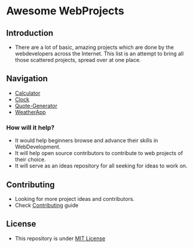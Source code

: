 # Awesome WebProjects

## Introduction
- There are a lot of basic, amazing projects which are done by the webdevelopers across the Internet. This list is an attempt to bring all those scattered projects, spread over at one place.

## Navigation
- [Calculator](https://github.com/mishal23/web-projects/tree/master/Calculator)
- [Clock](https://github.com/mishal23/web-projects/tree/master/Clock)
- [Quote-Generator](https://github.com/mishal23/web-projects/tree/master/Quote-Generator)
- [WeatherApp](https://github.com/mishal23/web-projects/tree/master/WeatherApp)

### How will it help?
- It would help beginners browse and advance their skills in WebDevelopment.
- It will help open source contributors to contribute to web projects of their choice.
- It will serve as an ideas repository for all seeking for ideas to work on.


## Contributing
- Looking for more project ideas and contributors.
- Check [Contributing](https://github.com/mishal23/web-projects/blob/master/CONTRIBUTING) guide

## License
- This repository is under [MIT License](https://github.com/mishal23/web-projects/blob/master/LICENSE)

